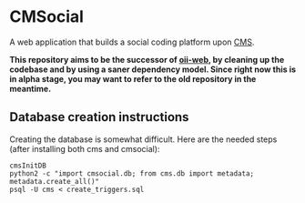 # CMSocial
A web application that builds a social coding platform upon [CMS](https://github.com/cms-dev/cms).

**This repository aims to be the successor of [oii-web](https://github.com/veluca93/oii-web), by cleaning up the codebase and by using a saner dependency model. Since right now this is in alpha stage, you may want to refer to the old repository in the meantime.**

## Database creation instructions
Creating the database is somewhat difficult. Here are the needed steps (after installing both cms and cmsocial):

    cmsInitDB
    python2 -c "import cmsocial.db; from cms.db import metadata; metadata.create_all()"
    psql -U cms < create_triggers.sql

